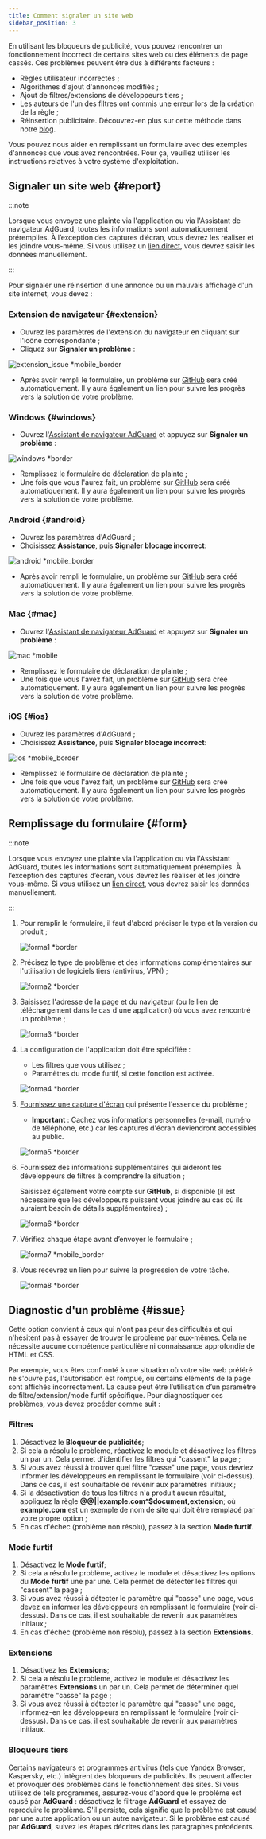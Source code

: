 ```yaml
---
title: Comment signaler un site web
sidebar_position: 3
---
```



En utilisant les bloqueurs de publicité, vous pouvez rencontrer un fonctionnement incorrect de certains sites web ou des éléments de page cassés. Ces problèmes peuvent être dus à différents facteurs :

- Règles utilisateur incorrectes ;
- Algorithmes d'ajout d'annonces modifiés ;
- Ajout de filtres/extensions de développeurs tiers ;
- Les auteurs de l'un des filtres ont commis une erreur lors de la création de la règle ;
- Réinsertion publicitaire. Découvrez-en plus sur cette méthode dans notre [blog](https://adguard.com/en/blog/ad-reinsertion.html).

Vous pouvez nous aider en remplissant un formulaire avec des exemples d'annonces que vous avez rencontrées. Pour ça, veuillez utiliser les instructions relatives à votre système d'exploitation.

## Signaler un site web {#report}

:::note

Lorsque vous envoyez une plainte via l'application ou via l'Assistant de navigateur AdGuard, toutes les informations sont automatiquement préremplies. À l’exception des captures d’écran, vous devrez les réaliser et les joindre vous-même. Si vous utilisez un [lien direct](https://reports.adguard.com/new_issue.html), vous devrez saisir les données manuellement.

:::

Pour signaler une réinsertion d'une annonce ou un mauvais affichage d'un site internet, vous devez :

### Extension de navigateur {#extension}

- Ouvrez les paramètres de l'extension du navigateur en cliquant sur l'icône correspondante ;
- Cliquez sur **Signaler un problème** :

![extension_issue *mobile_border](https://cdn.adtidy.org/blog/new/5si74extension.png)

- Après avoir rempli le formulaire, un problème sur [GitHub](https://github.com/AdguardTeam/AdguardFilters/issues) sera créé automatiquement. Il y aura également un lien pour suivre les progrès vers la solution de votre problème.

### Windows {#windows}

- Ouvrez l'[Assistant de navigateur AdGuard](/adguard-for-windows/browser-assistant) et appuyez sur **Signaler un problème** :

![windows *border](https://cdn.adtidy.org/content/Kb/ad_blocker/guides/browser-assistant.png)

- Remplissez le formulaire de déclaration de plainte ;
- Une fois que vous l'aurez fait, un problème sur [GitHub](https://github.com/AdguardTeam/AdguardFilters/issues) sera créé automatiquement. Il y aura également un lien pour suivre les progrès vers la solution de votre problème.

### Android {#android}

- Ouvrez les paramètres d'AdGuard ;
- Choisissez **Assistance**, puis **Signaler blocage incorrect**:

![android *mobile_border](https://cdn.adtidy.org/blog/new/apicfkandroid-new.jpg)

- Après avoir rempli le formulaire, un problème sur [GitHub](https://github.com/AdguardTeam/AdguardFilters/issues) sera créé automatiquement. Il y aura également un lien pour suivre les progrès vers la solution de votre problème.

### Mac {#mac}

- Ouvrez l'[Assistant de navigateur AdGuard](/adguard-for-mac/browser-assistant) et appuyez sur **Signaler un problème** :

![mac *mobile](https://cdn.adtidy.org/content/kb/ad_blocker/guides/browser-assistant-mac.png)

- Remplissez le formulaire de déclaration de plainte ;
- Une fois que vous l'avez fait, un problème sur [GitHub](https://github.com/AdguardTeam/AdguardFilters/issues) sera créé automatiquement. Il y aura également un lien pour suivre les progrès vers la solution de votre problème.

### iOS {#ios}

- Ouvrez les paramètres d'AdGuard ;
- Choisissez **Assistance**, puis **Signaler blocage incorrect**:

![ios *mobile_border](https://cdn.adtidy.org/blog/new/fnl9aios.jpeg)

- Remplissez le formulaire de déclaration de plainte ;
- Une fois que vous l'avez fait, un problème sur [GitHub](https://github.com/AdguardTeam/AdguardFilters/issues) sera créé automatiquement. Il y aura également un lien pour suivre les progrès vers la solution de votre problème.

## Remplissage du formulaire {#form}

:::note

Lorsque vous envoyez une plainte via l'application ou via l'Assistant AdGuard, toutes les informations sont automatiquement préremplies. À l’exception des captures d’écran, vous devrez les réaliser et les joindre vous-même. Si vous utilisez un [lien direct](https://reports.adguard.com/new_issue.html), vous devrez saisir les données manuellement.

:::

1. Pour remplir le formulaire, il faut d'abord préciser le type et la version du produit ;

    ![forma1 *border](https://cdn.adtidy.org/content/Kb/ad_blocker/guides/forma1en.png)

2. Précisez le type de problème et des informations complémentaires sur l'utilisation de logiciels tiers (antivirus, VPN) ;

    ![forma2 *border](https://cdn.adtidy.org/content/Kb/ad_blocker/guides/forma2en.png)

3. Saisissez l'adresse de la page et du navigateur (ou le lien de téléchargement dans le cas d'une application) où vous avez rencontré un problème ;

    ![forma3 *border](https://cdn.adtidy.org/content/Kb/ad_blocker/guides/forma3en.png)

4. La configuration de l'application doit être spécifiée :

    - Les filtres que vous utilisez ;
    - Paramètres du mode furtif, si cette fonction est activée.

    ![forma4 *border](https://cdn.adtidy.org/content/kb/ad_blocker/guides/forma4en.png)

5. [Fournissez une capture d'écran](../take-screenshot) qui présente l'essence du problème ;

    - **Important** : Cachez vos informations personnelles (e-mail, numéro de téléphone, etc.) car les captures d'écran deviendront accessibles au public.

    ![forma5 *border](https://cdn.adtidy.org/content/Kb/ad_blocker/guides/forma5en.png)

6. Fournissez des informations supplémentaires qui aideront les développeurs de filtres à comprendre la situation ;

    Saisissez également votre compte sur **GitHub**, si disponible (il est nécessaire que les développeurs puissent vous joindre au cas où ils auraient besoin de détails supplémentaires) ;

    ![forma6 *border](https://cdn.adtidy.org/content/Kb/ad_blocker/guides/forma6en.png)

7. Vérifiez chaque étape avant d’envoyer le formulaire ;

    ![forma7 *mobile_border](https://cdn.adtidy.org/content/Kb/ad_blocker/guides/forma7en.png)

8. Vous recevrez un lien pour suivre la progression de votre tâche.

    ![forma8 *border](https://cdn.adtidy.org/content/Kb/ad_blocker/guides/forma8en.png)

## Diagnostic d'un problème {#issue}

Cette option convient à ceux qui n'ont pas peur des difficultés et qui n'hésitent pas à essayer de trouver le problème par eux-mêmes. Cela ne nécessite aucune compétence particulière ni connaissance approfondie de HTML et CSS.

Par exemple, vous êtes confronté à une situation où votre site web préféré ne s'ouvre pas, l'autorisation est rompue, ou certains éléments de la page sont affichés incorrectement. La cause peut être l’utilisation d’un paramètre de filtre/extension/mode furtif spécifique. Pour diagnostiquer ces problèmes, vous devez procéder comme suit :

### **Filtres**

1. Désactivez le **Bloqueur de publicités**;
2. Si cela a résolu le problème, réactivez le module et désactivez les filtres un par un. Cela permet d'identifier les filtres qui "cassent" la page ;
3. Si vous avez réussi à trouver quel filtre "casse" une page, vous devriez informer les développeurs en remplissant le formulaire (voir ci-dessus). Dans ce cas, il est souhaitable de revenir aux paramètres initiaux ;
4. Si la désactivation de tous les filtres n'a produit aucun résultat, appliquez la règle **@@||example.com^$document,extension**; où **example.com** est un exemple de nom de site qui doit être remplacé par votre propre option ;
5. En cas d'échec (problème non résolu), passez à la section **Mode furtif**.

### **Mode furtif**

1. Désactivez le **Mode furtif**;
2. Si cela a résolu le problème, activez le module et désactivez les options du **Mode furtif** une par une. Cela permet de détecter les filtres qui "cassent" la page ;
3. Si vous avez réussi à détecter le paramètre qui "casse" une page, vous devez en informer les développeurs en remplissant le formulaire (voir ci-dessus). Dans ce cas, il est souhaitable de revenir aux paramètres initiaux ;
4. En cas d'échec (problème non résolu), passez à la section **Extensions**.

### **Extensions**

1. Désactivez les **Extensions**;
2. Si cela a résolu le problème, activez le module et désactivez les paramètres **Extensions** un par un. Cela permet de déterminer quel paramètre "casse" la page ;
3. Si vous avez réussi à détecter le paramètre qui "casse" une page, informez-en les développeurs en remplissant le formulaire (voir ci-dessus). Dans ce cas, il est souhaitable de revenir aux paramètres initiaux.

### **Bloqueurs tiers**

Certains navigateurs et programmes antivirus (tels que Yandex Browser, Kaspersky, etc.) intègrent des bloqueurs de publicités. Ils peuvent affecter et provoquer des problèmes dans le fonctionnement des sites. Si vous utilisez de tels programmes, assurez-vous d'abord que le problème est causé par **AdGuard** : désactivez le filtrage **AdGuard** et essayez de reproduire le problème. S'il persiste, cela signifie que le problème est causé par une autre application ou un autre navigateur. Si le problème est causé par **AdGuard**, suivez les étapes décrites dans les paragraphes précédents.
